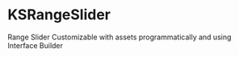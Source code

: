 KSRangeSlider
=============

Range Slider Customizable with assets programmatically and using Interface Builder
